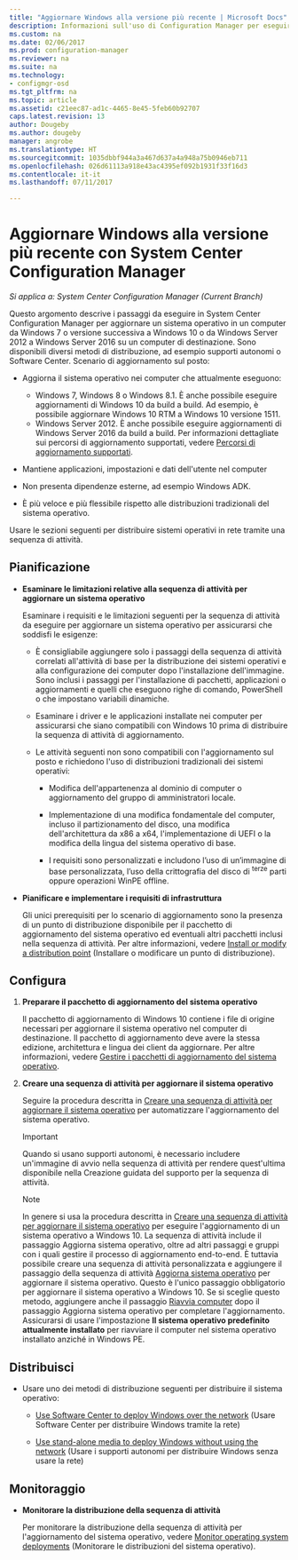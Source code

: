 ```yaml
---
title: "Aggiornare Windows alla versione più recente | Microsoft Docs"
description: Informazioni sull'uso di Configuration Manager per eseguire l'aggiornamento di un sistema operativo Windows 7 o versione successiva a Windows 10.
ms.custom: na
ms.date: 02/06/2017
ms.prod: configuration-manager
ms.reviewer: na
ms.suite: na
ms.technology:
- configmgr-osd
ms.tgt_pltfrm: na
ms.topic: article
ms.assetid: c21eec87-ad1c-4465-8e45-5feb60b92707
caps.latest.revision: 13
author: Dougeby
ms.author: dougeby
manager: angrobe
ms.translationtype: HT
ms.sourcegitcommit: 1035dbbf944a3a467d637a4a948a75b0946eb711
ms.openlocfilehash: 026d61113a918e43ac4395ef092b1931f33f16d3
ms.contentlocale: it-it
ms.lasthandoff: 07/11/2017

---
```

# <a name="upgrade-windows-to-the-latest-version-with-system-center-configuration-manager"></a>Aggiornare Windows alla versione più recente con System Center Configuration Manager

*Si applica a: System Center Configuration Manager (Current Branch)*

Questo argomento descrive i passaggi da eseguire in System Center Configuration Manager per aggiornare un sistema operativo in un computer da Windows 7 o versione successiva a Windows 10 o da Windows Server 2012 a  Windows Server 2016 su un computer di destinazione. Sono disponibili diversi metodi di distribuzione, ad esempio supporti autonomi o Software Center. Scenario di aggiornamento sul posto:  

-   Aggiorna il sistema operativo nei computer che attualmente eseguono:
    - Windows 7, Windows 8 o Windows 8.1. È anche possibile eseguire aggiornamenti di Windows 10 da build a build. Ad esempio, è possibile aggiornare Windows 10 RTM a Windows 10 versione 1511.  
    - Windows Server 2012. È anche possibile eseguire aggiornamenti di Windows Server 2016 da build a build. Per informazioni dettagliate sui percorsi di aggiornamento supportati, vedere [Percorsi di aggiornamento supportati](https://docs.microsoft.com/windows-server/get-started/supported-upgrade-paths#upgrading-previous-retail-versions-of-windows-server-to-windows-server-2016).    

-   Mantiene applicazioni, impostazioni e dati dell'utente nel computer  

-   Non presenta dipendenze esterne, ad esempio Windows ADK.  

-   È più veloce e più flessibile rispetto alle distribuzioni tradizionali del sistema operativo.  

 Usare le sezioni seguenti per distribuire sistemi operativi in rete tramite una sequenza di attività.  

##  <a name="BKMK_Plan"></a> Pianificazione  

-   **Esaminare le limitazioni relative alla sequenza di attività per aggiornare un sistema operativo**  

     Esaminare i requisiti e le limitazioni seguenti per la sequenza di attività da eseguire per aggiornare un sistema operativo per assicurarsi che soddisfi le esigenze:  

    -   È consigliabile aggiungere solo i passaggi della sequenza di attività correlati all'attività di base per la distribuzione dei sistemi operativi e alla configurazione dei computer dopo l'installazione dell'immagine. Sono inclusi i passaggi per l'installazione di pacchetti, applicazioni o aggiornamenti e quelli che eseguono righe di comando, PowerShell o che impostano variabili dinamiche.  

    -   Esaminare i driver e le applicazioni installate nei computer per assicurarsi che siano compatibili con Windows 10 prima di distribuire la sequenza di attività di aggiornamento.  

    -   Le attività seguenti non sono compatibili con l'aggiornamento sul posto e richiedono l'uso di distribuzioni tradizionali dei sistemi operativi:  

        -   Modifica dell'appartenenza al dominio di computer o aggiornamento del gruppo di amministratori locale.  

        -   Implementazione di una modifica fondamentale del computer, incluso il partizionamento del disco, una modifica dell'architettura da x86 a x64, l'implementazione di UEFI o la modifica della lingua del sistema operativo di base.  

        -   I requisiti sono personalizzati e includono l’uso di un’immagine di base personalizzata, l’uso della crittografia del disco di <sup>terze</sup> parti oppure operazioni WinPE offline.  

-   **Pianificare e implementare i requisiti di infrastruttura**  

     Gli unici prerequisiti per lo scenario di aggiornamento sono la presenza di un punto di distribuzione disponibile per il pacchetto di aggiornamento del sistema operativo ed eventuali altri pacchetti inclusi nella sequenza di attività. Per altre informazioni, vedere [Install or modify a distribution point](../../core/servers/deploy/configure/install-and-configure-distribution-points.md) (Installare o modificare un punto di distribuzione).

##  <a name="BKMK_Configure"></a> Configura  

1.  **Preparare il pacchetto di aggiornamento del sistema operativo**  

     Il pacchetto di aggiornamento di Windows 10 contiene i file di origine necessari per aggiornare il sistema operativo nel computer di destinazione. Il pacchetto di aggiornamento deve avere la stessa edizione, architettura e lingua dei client da aggiornare.  Per altre informazioni, vedere [Gestire i pacchetti di aggiornamento del sistema operativo](../get-started/manage-operating-system-upgrade-packages.md).  

2.  **Creare una sequenza di attività per aggiornare il sistema operativo**  

     Seguire la procedura descritta in [Creare una sequenza di attività per aggiornare il sistema operativo](create-a-task-sequence-to-upgrade-an-operating-system.md) per automatizzare l'aggiornamento del sistema operativo.  

    > [!IMPORTANT]
    > Quando si usano supporti autonomi, è necessario includere un'immagine di avvio nella sequenza di attività per rendere quest'ultima disponibile nella Creazione guidata del supporto per la sequenza di attività.

    > [!NOTE]  
    > In genere si usa la procedura descritta in [Creare una sequenza di attività per aggiornare il sistema operativo](create-a-task-sequence-to-upgrade-an-operating-system.md) per eseguire l'aggiornamento di un sistema operativo a Windows 10. La sequenza di attività include il passaggio Aggiorna sistema operativo, oltre ad altri passaggi e gruppi con i quali gestire il processo di aggiornamento end-to-end. È tuttavia possibile creare una sequenza di attività personalizzata e aggiungere il passaggio della sequenza di attività [Aggiorna sistema operativo](../understand/task-sequence-steps.md#BKMK_UpgradeOS) per aggiornare il sistema operativo. Questo è l'unico passaggio obbligatorio per aggiornare il sistema operativo a Windows 10. Se si sceglie questo metodo, aggiungere anche il passaggio [Riavvia computer](../understand/task-sequence-steps.md#a-namebkmkrestartcomputera-restart-computer) dopo il passaggio Aggiorna sistema operativo per completare l'aggiornamento. Assicurarsi di usare l'impostazione **Il sistema operativo predefinito attualmente installato** per riavviare il computer nel sistema operativo installato anziché in Windows PE.  

##  <a name="BKMK_Deploy"></a> Distribuisci  

-   Usare uno dei metodi di distribuzione seguenti per distribuire il sistema operativo:  

    -   [Use Software Center to deploy Windows over the network](use-software-center-to-deploy-windows-over-the-network.md) (Usare Software Center per distribuire Windows tramite la rete)  

    -   [Use stand-alone media to deploy Windows without using the network](use-stand-alone-media-to-deploy-windows-without-using-the-network.md) (Usare i supporti autonomi per distribuire Windows senza usare la rete)  

## <a name="monitor"></a>Monitoraggio  

-   **Monitorare la distribuzione della sequenza di attività**  

     Per monitorare la distribuzione della sequenza di attività per l'aggiornamento del sistema operativo, vedere [Monitor operating system deployments](monitor-operating-system-deployments.md) (Monitorare le distribuzioni del sistema operativo).  

